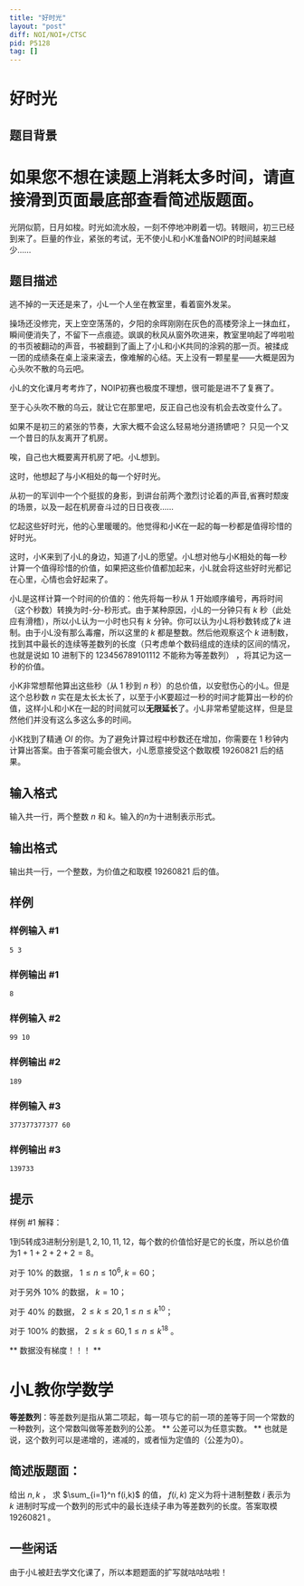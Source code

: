 ```yaml
---
title: "好时光"
layout: "post"
diff: NOI/NOI+/CTSC
pid: P5128
tag: []
---
```

# 好时光
## 题目背景

# 如果您不想在读题上消耗太多时间，请直接滑到页面最底部查看简述版题面。

光阴似箭，日月如梭。时光如流水般，一刻不停地冲刷着一切。转眼间，初三已经到来了。巨量的作业，紧张的考试，无不使小L和小K准备NOIP的时间越来越少……
## 题目描述

逃不掉的一天还是来了，小L一个人坐在教室里，看着窗外发呆。

操场还没修完，天上空空荡荡的，夕阳的余晖刚刚在灰色的高楼旁涂上一抹血红，瞬间便消失了，不留下一点痕迹。飒飒的秋风从窗外吹进来，教室里响起了哗啦啦的书页被翻动的声音，书被翻到了画上了小L和小K共同的涂鸦的那一页。被揉成一团的成绩条在桌上滚来滚去，像难解的心结。天上没有一颗星星——大概是因为心头吹不散的乌云吧。

小L的文化课月考考炸了，NOIP初赛也极度不理想，很可能是进不了复赛了。

至于心头吹不散的乌云，就让它在那里吧，反正自己也没有机会去改变什么了。

如果不是初三的紧张的节奏，大家大概不会这么轻易地分道扬镳吧？ 只见一个又一个昔日的队友离开了机房。

唉，自己也大概要离开机房了吧。小L想到。

这时，他想起了与小K相处的每一个好时光。

从初一的军训中一个个挺拔的身影，到讲台前两个激烈讨论着的声音,省赛时颓废的场景，以及一起在机房奋斗过的日日夜夜……

忆起这些好时光，他的心里暖暖的。他觉得和小K在一起的每一秒都是值得珍惜的好时光。

这时，小K来到了小L的身边，知道了小L的愿望。小L想对他与小K相处的每一秒计算一个值得珍惜的价值，如果把这些价值都加起来，小L就会将这些好时光都记在心里，心情也会好起来了。

小L是这样计算一个时间的价值的：他先将每一秒从 $1$ 开始顺序编号，再将时间（这个秒数）转换为时-分-秒形式。由于某种原因，小L的一分钟只有 $k$ 秒（此处应有滑稽），所以小L认为一小时也只有 $k$ 分钟。你可以认为小L将秒数转成了$k$ 进制。由于小L没有那么毒瘤，所以这里的 $k$ 都是整数。然后他观察这个 $k$ 进制数，找到其中最长的连续等差数列的长度（只考虑单个数码组成的连续的区间的情况，也就是说如 $10$ 进制下的 $123456789101112$ 不能称为等差数列） ，将其记为这一秒的价值。

小K非常想帮他算出这些秒（从 $1$ 秒到 $n$ 秒）的总价值，以安慰伤心的小L。但是这个总秒数 $n$ 实在是太长太长了，以至于小K要超过一秒的时间才能算出一秒的价值，这样小L和小K在一起的时间就可以**无限延长**了。小L非常希望能这样，但是显然他们并没有这么多这么多的时间。

小K找到了精通 $OI$ 的你。为了避免计算过程中秒数还在增加，你需要在 $1$ 秒钟内计算出答案。由于答案可能会很大，小L愿意接受这个数取模 $19260821$ 后的结果。
## 输入格式

输入共一行，两个整数 $n$ 和 $k$。输入的$n$为十进制表示形式。
## 输出格式

输出共一行，一个整数，为价值之和取模 $19260821$ 后的值。
## 样例

### 样例输入 #1
```
5 3
```
### 样例输出 #1
```
8
```
### 样例输入 #2
```
99 10
```
### 样例输出 #2
```
189
```
### 样例输入 #3
```
377377377377 60
```
### 样例输出 #3
```
139733
```
## 提示

样例 $\#1$ 解释：

$1$到$5$转成$3$进制分别是$1,2,10,11,12$，每个数的价值恰好是它的长度，所以总价值为$1+1+2+2+2=8$。

对于 $10\%$ 的数据， $1\le n\le 10^6,k=60$；

对于另外 $10\%$ 的数据， $k=10$；

对于 $40\%$ 的数据， $2\le k\le 20,1\le n\le k^{10}$； 

对于 $100\%$  的数据， $2\le k\le 60,1\le n\le k^{18}$ 。

** 数据没有梯度！！！ **

# 小L教你学数学

**等差数列**：等差数列是指从第二项起，每一项与它的前一项的差等于同一个常数的一种数列，这个常数叫做等差数列的公差。 ** 公差可以为任意实数。 ** 也就是说，这个数列可以是递增的，递减的，或者恒为定值的（公差为$0$）。

## 简述版题面：

给出 $n,k$ ， 求 $\sum_{i=1}^n f(i,k)$ 的值， $f(i,k)$ 定义为将十进制整数 $i$ 表示为 $k$ 进制时写成一个数列的形式中的最长连续子串为等差数列的长度。答案取模 $19260821$ 。

## 一些闲话

由于小L被赶去学文化课了，所以本题题面的扩写就咕咕咕啦！
